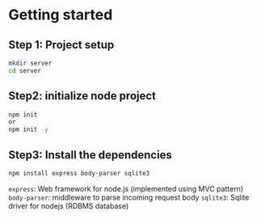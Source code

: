 # Getting started

## Step 1: Project setup

```bash
mkdir server
cd server
```

## Step2: initialize node project

```bash
npm init
or
npm init -y
```

## Step3: Install the dependencies

```bash
npm install express body-parser sqlite3
```
`express`: Web framework for node.js (implemented using MVC pattern)
`body-parser`: middleware to parse incoming request body
`sqlite3`: Sqlite driver for nodejs (RDBMS database)